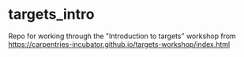 # targets_intro
Repo for working through the "Introduction to targets" workshop from https://carpentries-incubator.github.io/targets-workshop/index.html

